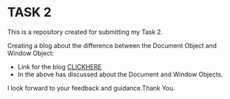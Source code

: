 # TASK 2
 This is a repository created for submitting my Task 2.

Creating a blog about the difference between the Document Object and Window Object:
- Link for the blog [CLICKHERE](https://medium.com/@sakthivelselvaraj68/difference-between-document-and-window-object-90f6b7818263)
- In the above has discussed about the Document and Window Objects.

I look forward to your feedback and guidance.Thank You.